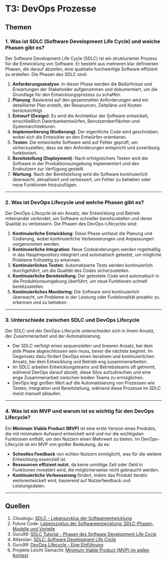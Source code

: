 # T3: DevOps Prozesse

## Themen

### 1. Was ist SDLC (Software Development Life Cycle) und welche Phasen gibt es?

Der Software Development Life Cycle (SDLC) ist ein strukturierter Prozess für die Entwicklung von Software. Er besteht aus mehreren klar definierten Phasen, die darauf abzielen, eine qualitativ hochwertige Software effizient zu erstellen. Die Phasen des SDLC sind:

1. **Anforderungsanalyse**: In dieser Phase werden die Bedürfnisse und Erwartungen der Stakeholder aufgenommen und dokumentiert, um die Grundlage für den Entwicklungsprozess zu schaffen.
2. **Planung**: Basierend auf den gesammelten Anforderungen wird ein detaillierter Plan erstellt, der Ressourcen, Zeitpläne und Kosten berücksichtigt.
3. **Entwurf (Design)**: Es wird die Architektur der Software entwickelt, einschließlich Datenbankentwürfen, Benutzeroberflächen und Systemarchitekturen.
4. **Implementierung (Kodierung)**: Der eigentliche Code wird geschrieben, wobei sich die Entwickler an den Entwürfen orientieren.
5. **Testen**: Die entwickelte Software wird auf Fehler geprüft, um sicherzustellen, dass sie den Anforderungen entspricht und zuverlässig funktioniert.
6. **Bereitstellung (Deployment)**: Nach erfolgreichem Testen wird die Software in der Produktionsumgebung implementiert und den Endnutzern zur Verfügung gestellt.
7. **Wartung**: Nach der Bereitstellung wird die Software kontinuierlich überwacht, aktualisiert und verbessert, um Fehler zu beheben oder neue Funktionen hinzuzufügen.

---

### 2. Was ist DevOps Lifecycle und welche Phasen gibt es?

Der DevOps-Lifecycle ist ein Ansatz, der Entwicklung und Betrieb miteinander verbindet, um Software schneller bereitzustellen und deren Qualität zu verbessern. Die Phasen des DevOps-Lifecycles sind:

1. **Kontinuierliche Entwicklung**: Diese Phase umfasst die Planung und Codierung, wobei kontinuierliche Verbesserungen und Anpassungen vorgenommen werden.
2. **Kontinuierliche Integration**: Neue Codeänderungen werden regelmäßig in das Hauptrepository integriert und automatisch getestet, um mögliche Probleme frühzeitig zu erkennen.
3. **Kontinuierliches Testen**: Automatisierte Tests werden kontinuierlich durchgeführt, um die Qualität des Codes sicherzustellen.
4. **Kontinuierliche Bereitstellung**: Der getestete Code wird automatisch in die Produktionsumgebung überführt, um neue Funktionen schnell bereitzustellen.
5. **Kontinuierliches Monitoring**: Die Software wird kontinuierlich überwacht, um Probleme in der Leistung oder Funktionalität proaktiv zu erkennen und zu beheben.

---

### 3. Unterschiede zwischen SDLC und DevOps Lifecycle

Der SDLC und der DevOps-Lifecycle unterscheiden sich in ihrem Ansatz, der Zusammenarbeit und der Automatisierung. 

- Der SDLC verfolgt einen sequenziellen und linearen Ansatz, bei dem jede Phase abgeschlossen sein muss, bevor die nächste beginnt. Im Gegensatz dazu fördert DevOps einen iterativen und kontinuierlichen Ansatz, bei dem Entwicklung und Betrieb eng zusammenarbeiten.
- Im SDLC arbeiten Entwicklungsteams und Betriebsteams oft getrennt, während DevOps darauf abzielt, diese Silos aufzubrechen und eine enge Zusammenarbeit zwischen beiden Teams zu ermöglichen.
- DevOps legt großen Wert auf die Automatisierung von Prozessen wie Testen, Integration und Bereitstellung, während diese Prozesse im SDLC meist manuell ablaufen.

---

### 4. Was ist ein MVP und warum ist es wichtig für den DevOps Lifecycle?

Ein **Minimum Viable Product (MVP)** ist eine erste Version eines Produkts, die mit minimalem Aufwand entwickelt wird und nur die wichtigsten Funktionen enthält, um den Nutzern einen Mehrwert zu bieten. Im DevOps-Lifecycle ist ein MVP von großer Bedeutung, da es:

- **Schnelles Feedback** von echten Nutzern ermöglicht, was für die weitere Entwicklung essenziell ist.
- **Ressourcen effizient nutzt**, da keine unnötige Zeit oder Geld in Funktionen investiert wird, die möglicherweise nicht gebraucht werden.
- **Kontinuierliche Verbesserung** fördert, indem das Produkt iterativ weiterentwickelt wird, basierend auf Nutzerfeedback und Leistungsdaten.

---

## Quellen

1. Cloudogu: [SDLC - Lebenszyklus der Softwareentwicklung](https://cloudogu.com/de/glossar/sdlc-lebenszyklus-der-softwareentwicklung/?utm_source=chatgpt.com)
2. Future Code: [Lebenszyklus der Softwareentwicklung: SDLC-Phasen, Modelle und Vorteile](https://future-code.dev/de/blog/lebenszyklus-der-softwareentwicklung-sdlc-phasen-modelle-und-vorteile/?utm_source=chatgpt.com)
3. Guru99: [SDLC Tutorial - Phasen des Software Development Life Cycle](https://www.guru99.com/de/software-development-life-cycle-tutorial.html?utm_source=chatgpt.com)
4. Atlassian: [SDLC: Software Development Life Cycle](https://www.atlassian.com/agile/software-development/sdlc?utm_source=chatgpt.com)
5. Guru99: [DevOps Lifecycle - Eine Einführung](https://www.guru99.com/de/devops-lifecycle.html?utm_source=chatgpt.com) 
6. Projekte Leicht Gemacht: [Minimum Viable Product (MVP) im agilen Kontext](https://projekte-leicht-gemacht.de/blog/projektmanagement/agil/minimum-viable-product/?utm_source=chatgpt.com)
